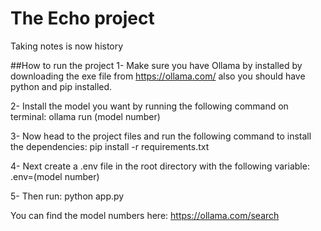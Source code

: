 # The Echo project
Taking notes is now history

##How to run the project
1- Make sure you have Ollama by installed by downloading the exe file from https://ollama.com/ also you should have python and pip installed.

2- Install the model you want by running the following command on terminal: ollama run (model number)

3- Now head to the project files and run the following command to install the dependencies: pip install -r requirements.txt

4- Next create a .env file in the root directory with the following variable: .env=(model number)

5- Then run: python app.py

You can find the model numbers here: https://ollama.com/search
